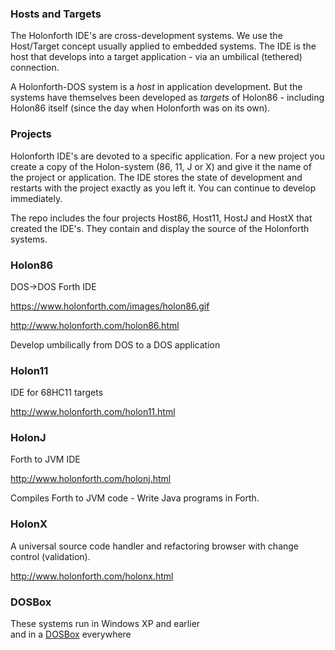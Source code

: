 ### Hosts and Targets
The Holonforth IDE's are cross-development systems. We use the Host/Target concept usually applied to embedded systems. 
The IDE is the host that develops into a target application - via an umbilical (tethered) connection. 

A Holonforth-DOS system is a *host* in application development. But the systems have themselves been developed as *targets* of Holon86 - including Holon86 itself (since the day when Holonforth was on its own). 

### Projects
Holonforth IDE's are devoted to a specific application. For a new project you create a copy of the Holon-system (86, 11, J or X) and give it the name of the project or application. The IDE stores the state of development and restarts with the project exactly as you left it. You can continue to develop immediately.

The repo includes the four projects Host86, Host11, HostJ and HostX that created the IDE's. They contain and display the source of the Holonforth systems.


### Holon86 
DOS->DOS Forth IDE

https://www.holonforth.com/images/holon86.gif

http://www.holonforth.com/holon86.html 
  
Develop umbilically from DOS to a DOS application 

### Holon11 
IDE for 68HC11 targets

http://www.holonforth.com/holon11.html 
 

### HolonJ
Forth to JVM IDE

http://www.holonforth.com/holonj.html
  
Compiles Forth to JVM code - Write Java programs in Forth.

### HolonX
A universal source code handler and refactoring browser with change control (validation).

http://www.holonforth.com/holonx.html

### DOSBox

These systems run in Windows XP and earlier  
and in a [DOSBox](https://www.dosbox.com/wiki) everywhere

